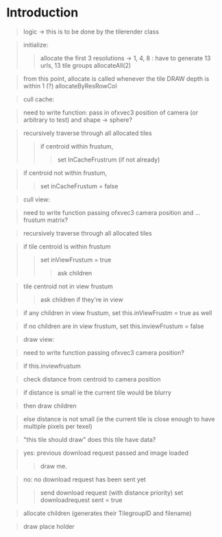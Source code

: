 # Introduction #

> logic -> this is to be done by the tilerender class

> initialize:
> > allocate the first 3 resolutions -> 1, 4, 8 : have to generate 13 urls, 13 tile groups
> > allocateAll(2)


> from this point, allocate is called whenever the tile DRAW depth is within 1 (?)
> allocateByResRowCol


> cull cache:

> need to write function: pass in ofxvec3 position of camera (or arbitrary to test) and shape -> sphere?

> recursively traverse through all allocated tiles
> > if centroid within frustum,
> > > set InCacheFrustrum (if not already)


> if centroid not within frustum,
> > set inCacheFrustum = false



> cull view:

> need to write function passing ofxvec3 camera position and ... frustum matrix?

> recursively traverse through all allocated tiles

> if tile centroid is within frustum
> > set inViewFrustum = true
> > > ask children


> tile centroid not in view frustum
> > ask children if they're in view


> if any children in view frustum, set this.inViewFrustm = true as well

> if no children are in view frustum, set this.inviewFrustum = false


> draw view:

> need to write function passing ofxvec3 camera position?

> if this.inviewfrustum

> check distance from centroid to camera position

> if distance is small ie the current tile would be blurry

> then draw children

> else distance is not small (ie the current tile is close enough to have multiple pixels per texel)

> "this tile should draw"
> does this tile have data?

> yes: previous download request passed and image loaded
> > draw me.


> no: no download request has been sent yet
> > send download request (with distance priority)
> > set downloadrequest sent = true


> allocate children (generates their TilegroupID and filename)

> draw place holder